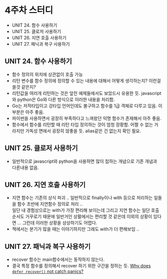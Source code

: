# 4주차 스터디 

* UNIT 24. 함수 사용하기
* UNIT 25. 클로저 사용하기
* UNIT 26. 지연 호출 사용하기
* UNIT 27. 패닉과 복구 사용하기 

## UNIT 24. 함수 사용하기 

* 함수 정의의 위치에 상관없이 호출 가능 
* 리턴 변수를 함수 정의에 정의할 수 있는 내용에 대해서 어떻게 생각하는지? 이런걸 쓸것 같은지?
* 리턴값을 여러개 리턴하는 것은 앞전 예제들에서도 보았드시 유용한 듯. javascript와 python은 Go와 다른 방식으로 이러한 내용을 처리함.
* Go는 저적타입이고 강타입 언어인데도 불구하고 함수를 1급 객체로 다루고 있음. 이 부분은 아주 좋음. 
* 파이썬을 사용하면서 굉장히 부족하다고 느껴왔던 익명 함수가 존재해서 아주 좋음. 
* 함수에서 함수를 리턴할 때 리턴 타입 정의하는 것이 엄청 장황함. 어쩔 수 없는 거라지만 가독성 면에서 굉장히 않좋을 듯. alias같은 건 없는지 확인 필요. 

## UNIT 25. 클로저 사용하기 

* 일반적으로 javascript와 python을 사용하면 많이 접하는 개념으로 기존 개념과 다른내용 없음. 

## UNIT 26. 지연 호출 사용하기 

* 지연 함수는 기존의 상식 파괴 .. 일반적으로 finally이나 with 등으로 처리하는 일들을 함수 초반에 지연함수 정의로 처리 ..  
    일단 내 경험상으로는 with가 가장 편리해 보이는데 그리고 지연 함수는 일단 호출 순서도 거꾸로기 때문에 일반거인 상활에서는 편리할 것 같은데 이외의 상황이 있다면 ... 그런데 이러한 상황을 상상하기도 어렵다. 
* 책에서는 분기가 많을 때는 이야기하지만 그래도 with가 더 편해보임 .. 

## UNIT 27. 패닉과 복구 사용하기 

* recover 함수는 main함수에서는 동작하지 않는다.
* 결국 특정 함수를 정의해서 recover 하기 위한 구간을 정하는 듯. [Why does `defer recover()` not catch panics?](https://stackoverflow.com/questions/29518109/why-does-defer-recover-not-catch-panics)